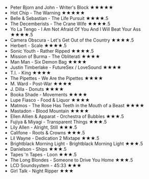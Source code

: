 * Peter Bjorn and John - Writer's Block ★★★★★
* Hot Chip - The Warning  ★★★★★
* Belle & Sebastian - The Life Pursuit ★★★★.5
* The Decemberists - The Crane Wife ★★★★.5
* Yo La Tengo - I Am Not Afraid Of You And I Will Beat Your Ass ★★★★.5
* Camera Obscura - Let's Get Out of the Country ★★★★.5
* Herbert - Scale ★★★★.5
* Sonic Youth - Rather Ripped ★★★★.5
* Mission of Burma - The Obliterati ★★★★
* Man Man - Six Demon Bag ★★★★
* Justin Timberlake - FutureSex / LoveSound ★★★★
* T.I. - King ★★★★
* The Pipettes - We Are the Pipettes ★★★★
* M. Ward - Post-War ★★★★
* J. Dilla - Donuts ★★★★
* Booka Shade - Movements ★★★★
* Lupe Fiasco - Food & Liquor ★★★★
* Matmos - The Rose Has Teeth in the Mouth of a Beast ★★★★
* Mastadon - Blood Mountain ★★★★
* Ellen Allien & Apparat - Orchestra of Bubbles ★★★.5
* Fujiya & Miyagi - Transparent Things ★★★.5
* Lily Allen - Alright, Still ★★★.5
* Califone - Roots & Crowns ★★★.5
* Lil Wayne - Dedication 2 Mixtape ★★★.5
* Brightblack Morning Light - Brightblack Morning Light ★★★.5
* Danielson - Ships ★★★.5
* Tapes 'n Tapes - Loon ★★★.5
* The Long Blondes - Someone to Drive You Home ★★★.5
* LCD Soundsystem - 45:33 ★★★
* Girl Talk - Night Ripper ★★★